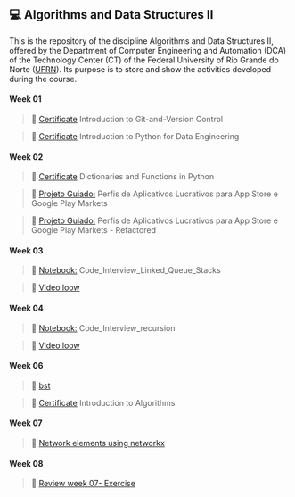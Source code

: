 ## 💻 Algorithms and Data Structures II

This is the repository of the discipline Algorithms and Data Structures II, offered by the Department of Computer Engineering and Automation (DCA) of the Technology Center (CT) of the Federal University of Rio Grande do Norte ([UFRN](https://ufrn.br/)). Its purpose is to store and show the activities developed during the course.

#### Week 01
   > 🔗 [Certificate](https://github.com/mairabrito/data_structure_ii/blob/main/lessons/week_01/Introduction-to-Git-and-Version-Control.pdf) Introduction to Git-and-Version Control
  
  > 🔗 [Certificate](https://github.com/mairabrito/data_structure_ii/blob/main/lessons/week_01/Introduction-to-Python-for-Data-Engineering.pdf) Introduction to Python for Data Engineering
  
  #### Week 02
  > 🔗 [Certificate](https://github.com/mairabrito/data_structure_ii/blob/main/lessons/week_02/Dictionaries-and-Functions-in-Python.pdf) Dictionaries and Functions in Python
   
   > 🔗 [Projeto Guiado:](https://github.com/mairabrito/data_structure_ii/blob/main/lessons/week_02/analise_dados_aplicativos_moveis.ipynb)  Perfis de Aplicativos Lucrativos para App Store e Google Play Markets
   
   > 🔗 [Projeto Guiado:](https://github.com/mairabrito/data_structure_ii/blob/main/lessons/week_02/analise_dados_aplicativos_moveis_refatorado.ipynb)  Perfis de Aplicativos Lucrativos para App Store e Google Play Markets - Refactored
   
 #### Week 03
 > 🔗 [Notebook:](https://github.com/mairabrito/data_structure_ii/blob/main/lessons/week_03/Code_Interview_Linked_Queue_Stacks.ipynb) Code_Interview_Linked_Queue_Stacks

 > 🔗 [Video loow](https://www.loom.com/share/80b9bd0130d340c8bba71075267de1b9)

 #### Week 04
 > 🔗 [Notebook:](https://github.com/mairabrito/data_structure_ii/blob/main/lessons/week_04/Code_Interview_recursion.ipynb) Code_Interview_recursion

 > 🔗 [Video loow](https://www.loom.com/share/31feb679afd94e6d871575c12200a606)

#### Week 06
> 🔗 [bst](https://github.com/mairabrito/data_structure_ii/blob/main/lessons/week_06/Week_06_bst.ipynb)

> 🔗 [Certificate](https://github.com/mairabrito/data_structure_ii/blob/main/lessons/week_06/Introduction_to_algorithms.pdf) Introduction to Algorithms

#### Week 07
> 🔗 [Network elements using networkx](https://github.com/mairabrito/data_structure_ii/blob/main/lessons/week_07/Network_Elements.ipynb)

#### Week 08
> 🔗 [Review week 07- Exercise](https://github.com/mairabrito/data_structure_ii/blob/main/lessons/week_08/exercise.ipynb)
